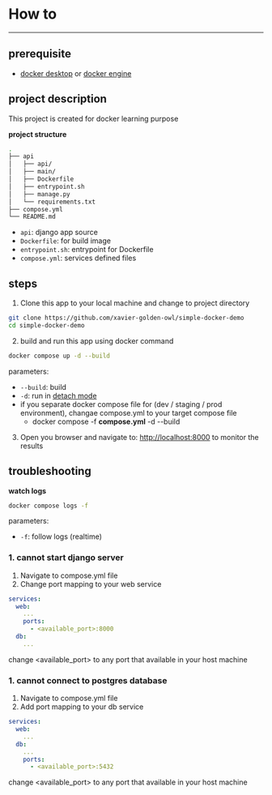 # How to
---

## prerequisite
- [docker desktop](https://www.docker.com/products/docker-desktop/) or [docker engine](https://docs.docker.com/engine/)

## project description
This project is created for docker learning purpose

**project structure**
```bash
.
├── api
│   ├── api/
│   ├── main/
│   ├── Dockerfile
│   ├── entrypoint.sh
│   ├── manage.py
│   └── requirements.txt
├── compose.yml
└── README.md
```

- `api`: django app source
- `Dockerfile`: for build image
- `entrypoint.sh`: entrypoint for Dockerfile
- `compose.yml`: services defined files


## steps
1. Clone this app to your local machine and change to project directory
```bash
git clone https://github.com/xavier-golden-owl/simple-docker-demo
cd simple-docker-demo
```

2. build and run this app using docker command
```bash
docker compose up -d --build
```
parameters:
- `--build`: build 
- `-d`: run in [detach mode](https://docs.docker.com/engine/reference/run/#:~:text=new%20container%20id-,Detached%20(%2Dd),specify%20the%20%2D%2Drm%20option.)
- if you separate docker compose file for (dev / staging / prod environment), changae compose.yml to your target compose file
	- docker compose -f **compose.yml** -d --build

3. Open you browser and navigate to: [http://localhost:8000](http://localhost:8000) to monitor the results



## troubleshooting
**watch logs**
```bash
docker compose logs -f
```
parameters:
- `-f`: follow logs (realtime)

### 1. cannot start django server
1. Navigate to compose.yml file
2. Change port mapping to your web service
```yaml
services:
  web:
    ...
    ports:
      - <available_port>:8000
  db:
    ...
```

change <available_port> to any port that available in your host machine

### 1. cannot connect to postgres database
1. Navigate to compose.yml file
2. Add port mapping to your db service
```yaml
services:
  web:
    ...
  db:
    ...
    ports:
      - <available_port>:5432
```

change <available_port> to any port that available in your host machine
